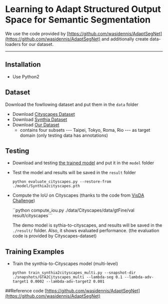 # Learning to Adapt Structured Output Space for Semantic Segmentation
We use the code provided by [https://github.com/wasidennis/AdaptSegNet](https://github.com/wasidennis/AdaptSegNet) and additionally create data-loaders for our dataset.

----------


## Installation
* Use Python2

## Dataset
Download the fowllowing dataset and put them in the `data` folder

* Download [Cityscapes Dataset](https://www.cityscapes-dataset.com/)
* Download [Synthia Dataset](http://synthia-dataset.com/download-2/)
* Download [Our Dataset](https://yihsinchen.github.io/segmentation_adaptation/#Dataset)
	* contains four subsets --- Taipei, Tokyo, Roma, Rio --- as target domain (only testing data has annotations) 

## Testing
* Download and testing [the trained model](https://drive.google.com/open?id=1MKnzjzl0aovlUH1NDK_6qw8LRB1AoZFa) and put it in the `model` folder

* Test the model and results will be saved in the `result` folder
	
	```python evaluate_cityscapes.py --restore-from ./model/Synthia2cityscapes.pth```

* Compute the IoU on Cityscapes (thanks to the code from [VisDA Challenge](http://ai.bu.edu/visda-2017/))
	
	``python compute_iou.py ./data/Cityscapes/data/gtFine/val result/cityscapes```

	The demo model is sythia-to-cityscapes, and results will be saved in the `./result/` folder. Also, it shows evaluated performance. (the evaluation code is provided by Cityscapes-dataset) 

## Training Examples

* Train the synthia-to-Cityscapes model (multi-level)

	```python train_synthia2cityscapes_multi.py --snapshot-dir ./snapshots/GTA2Cityscapes_multi --lambda-seg 0.1 --lambda-adv-target1 0.0002 --lambda-adv-target2 0.001```

##Reference code
[https://github.com/wasidennis/AdaptSegNet](https://github.com/wasidennis/AdaptSegNet)
